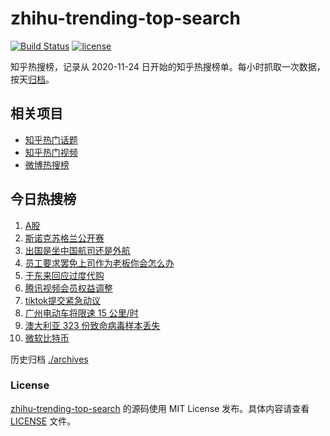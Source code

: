 # zhihu-trending-top-search

[![Build Status](https://github.com/justjavac/zhihu-trending-top-search/workflows/ci/badge.svg?branch=main)](https://github.com/justjavac/zhihu-trending-top-search/actions)
[![license](https://img.shields.io/github/license/justjavac/zhihu-trending-top-search)](https://github.com/justjavac/zhihu-trending-top-search/blob/main/LICENSE)

知乎热搜榜，记录从 2020-11-24 日开始的知乎热搜榜单。每小时抓取一次数据，按天[归档](./archives)。

## 相关项目

- [知乎热门话题](https://github.com/justjavac/zhihu-trending-hot-questions)
- [知乎热门视频](https://github.com/justjavac/zhihu-trending-hot-video)
- [微博热搜榜](https://github.com/justjavac/weibo-trending-hot-search)

## 今日热搜榜

<!-- BEGIN -->
<!-- 最后更新时间 Mon Dec 16 2024 07:14:27 GMT+0800 (China Standard Time) -->

1. [A股](https://www.zhihu.com/search?q=A%E8%82%A1)
1. [斯诺克苏格兰公开赛](https://www.zhihu.com/search?q=%E6%96%AF%E8%AF%BA%E5%85%8B%E8%8B%8F%E6%A0%BC%E5%85%B0%E5%85%AC%E5%BC%80%E8%B5%9B)
1. [出国是坐中国航司还是外航](https://www.zhihu.com/search?q=%E5%87%BA%E5%9B%BD%E6%98%AF%E5%9D%90%E4%B8%AD%E5%9B%BD%E8%88%AA%E5%8F%B8%E8%BF%98%E6%98%AF%E5%A4%96%E8%88%AA)
1. [员工要求罢免上司作为老板你会怎么办](https://www.zhihu.com/search?q=%E5%91%98%E5%B7%A5%E8%A6%81%E6%B1%82%E7%BD%A2%E5%85%8D%E4%B8%8A%E5%8F%B8%E4%BD%9C%E4%B8%BA%E8%80%81%E6%9D%BF%E4%BD%A0%E4%BC%9A%E6%80%8E%E4%B9%88%E5%8A%9E)
1. [于东来回应过度代购](https://www.zhihu.com/search?q=%E4%BA%8E%E4%B8%9C%E6%9D%A5%E5%9B%9E%E5%BA%94%E8%BF%87%E5%BA%A6%E4%BB%A3%E8%B4%AD)
1. [腾讯视频会员权益调整](https://www.zhihu.com/search?q=%E8%85%BE%E8%AE%AF%E8%A7%86%E9%A2%91%E4%BC%9A%E5%91%98%E6%9D%83%E7%9B%8A%E8%B0%83%E6%95%B4)
1. [tiktok提交紧急动议](https://www.zhihu.com/search?q=tiktok%E6%8F%90%E4%BA%A4%E7%B4%A7%E6%80%A5%E5%8A%A8%E8%AE%AE)
1. [广州电动车将限速 15 公里/时](https://www.zhihu.com/search?q=%E5%B9%BF%E5%B7%9E%E7%94%B5%E5%8A%A8%E8%BD%A6%E5%B0%86%E9%99%90%E9%80%9F%2015%20%E5%85%AC%E9%87%8C%2F%E6%97%B6)
1. [澳大利亚 323 份致命病毒样本丢失](https://www.zhihu.com/search?q=%E6%BE%B3%E5%A4%A7%E5%88%A9%E4%BA%9A%20323%20%E4%BB%BD%E8%87%B4%E5%91%BD%E7%97%85%E6%AF%92%E6%A0%B7%E6%9C%AC%E4%B8%A2%E5%A4%B1)
1. [微软比特币](https://www.zhihu.com/search?q=%E5%BE%AE%E8%BD%AF%E6%AF%94%E7%89%B9%E5%B8%81)

<!-- END -->

历史归档 [./archives](./archives)

### License

[zhihu-trending-top-search](https://github.com/justjavac/zhihu-trending-top-search) 的源码使用 MIT License
发布。具体内容请查看 [LICENSE](./LICENSE) 文件。
